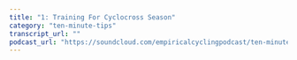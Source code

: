 ```yaml
---
title: "1: Training For Cyclocross Season"
category: "ten-minute-tips"
transcript_url: ""
podcast_url: "https://soundcloud.com/empiricalcyclingpodcast/ten-minute-tips-1-training-for-cyclocross-season"
---
```

